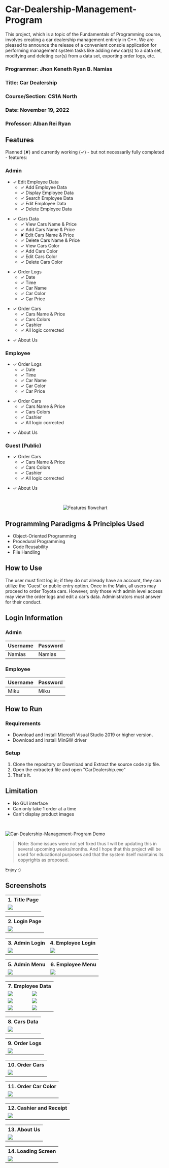 # Car-Dealership-Management-Program
This project, which is a topic of the Fundamentals of Programming course, involves creating a car dealership management entirely in C++. We are pleased to announce the release of a convenient console application for performing management system tasks like adding new car(s) to a data set, modifying and deleting car(s) from a data set, exporting order logs, etc.

### Programmer: Jhon Keneth Ryan B. Namias

### Title: Car Dealership

### Course/Section: CS1A North

### Date: November 19, 2022

### Professor: Alban Rei Ryan

## Features

Planned (✘) and currently working (✓) - but not necessarily fully completed - features:


### Admin 

- ✓ Edit Employee Data
    * ✓ Add Employee Data
    * ✓ Display Employee Data
    * ✓ Search Employee Data
    * ✓ Edit Employee Data
    * ✓ Delete Employee Data
> 
- ✓ Cars Data
    * ✓ View Cars Name & Price
    * ✓ Add Cars Name & Price
    * ✘ Edit Cars Name & Price
    * ✓ Delete Cars Name & Price
    * ✓ View Cars Color
    * ✓ Add Cars Color
    * ✓ Edit Cars Color
    * ✓ Delete Cars Color
>
- ✓ Order Logs
    * ✓ Date
    * ✓ Time 
    * ✓ Car Name 
    * ✓ Car Color 
    * ✓ Car Price 
>
- ✓ Order Cars
    * ✓ Cars Name & Price
    * ✓ Cars Colors
    * ✓ Cashier
    * ✓ All logic corrected
>
- ✓ About Us

### Employee
- ✓ Order Logs
    * ✓ Date
    * ✓ Time 
    * ✓ Car Name 
    * ✓ Car Color 
    * ✓ Car Price 
>
- ✓ Order Cars
    * ✓ Cars Name & Price
    * ✓ Cars Colors
    * ✓ Cashier
    * ✓ All logic corrected
>
- ✓ About Us

### Guest (Public)
- ✓ Order Cars
    * ✓ Cars Name & Price
    * ✓ Cars Colors
    * ✓ Cashier
    * ✓ All logic corrected
>
- ✓ About Us

<p> ​</p>

<p align="center">
<img src="images/Features.png" alt="Features flowchart">
</p>

## Programming Paradigms & Principles Used

* Object-Oriented Programming
* Procedural Programming
* Code Reusability
* File Handling

## How to Use
The user must first log in; if they do not already have an account, they can utilize the 'Guest' or public entry option.
Once in the Main, all users may proceed to order Toyota cars.
However, only those with admin level access may view the order logs and edit a car's data. Administrators must answer for their conduct. 

## Login Information

### Admin

|      Username      |      Password     |
| -----------------  | ----------------- |  
|       Namias       |       Namias      |

### Employee

|      Username      |      Password     |
| ------------------ | ----------------- |  
|        Miku        |        Miku       |

## How to Run

### Requirements
- Download and Install Microsft Visual Studio 2019 or higher version.
- Download and Install MinGW driver

### Setup
1. Clone the repository or Download and Extract the source code zip file.
2. Open the extracted file and open "CarDealership.exe" 
3. That's it. 

## Limitation 
- No GUI interface
- Can only take 1 order at a time
- Can't display product images

<p> ​</p>

![Car-Dealership-Management-Program Demo](images/demo.gif)

> Note: Some issues were not yet fixed thus I will be updating this in several upcoming weeks/months. And I hope that this project will be used for educational purposes and that the system itself maintains its copyrights as proposed.

Enjoy :)


## Screenshots

<table>
  <tr>
    <th colspan="1" align="center">1. Title Page</th>
  </tr>
  <tr>
    <td><img src="images/CDM Title page.png" ></td>
  </tr>
</table>

<table>
  <tr>
    <th>2. Login Page</th>
  </tr>
  <tr>
    <td><img src="images/CDM Login page.png"></td>
  </tr>
</table>

<table>
  <tr>
    <th>3. Admin Login</th>
    <th>4. Employee Login</th>
  </tr><tr>
     <td><img src="images/CDM Admin Login page.png"></td>
    <td><img src="images/CDM Employee Login page.png"></td>
  </tr>
</table>


<table>
  <tr>
    <th>5. Admin Menu</th>
    <th>6. Employee Menu</th>
  </tr>
  <tr>
    <td><img src="images/CDM Admin Menu.png"></td>
    <td><img src="images/CDM Employee Menu.png"></td>
  </tr>
</table>

<table>
  <tr>
    <th colspan="6" align="center">7. Employee Data</th>
  </tr>
  <tr>
    <td><img src="images/CDM Employee Data.png"></td>
    <td><img src="images/CDM Add Employee Data.png"></td>
  </tr>
  <tr>
    <td><img src="images/CDM View Employee Data.png"></td>
    <td><img src="images/CDM Search Employee Data.png"></td>
  </tr>
  <tr>
    <td><img src="images/CDM Edit Employee Data.png"></td>
    <td><img src="images/CDM Delete Employee Data.png"></td>
  </tr>
</table>

<table>
  <tr>
    <th>8. Cars Data</th>
  </tr>
  <tr>
    <td><img src="images/CDM Cars Data.png" ></td>
  </tr>
</table>

<table>
  <tr>
    <th>9. Order Logs</th>
  </tr>
  <tr>
    <td><img src="images/CDM Order Logs.png" ></td>
  </tr>
</table>

<table>
  <tr>
    <th>10. Order Cars</th>
  </tr>
  <tr>
    <td><img src="images/CDM Order Cars.png"></td>
  </tr>
</table>

<table>
  <tr>
    <th>11. Order Car Color</th>
  </tr>
  <tr>
    <td><img src="images/CDM Order Car Color.png"></td>
  </tr>
</table>

<table>
  <tr>
    <th>12. Cashier and Receipt</th>
  </tr>
  <tr>
    <td><img src="images/CDM Cashier and Receipt.png"></td>
  </tr>
</table>

<table >
  <tr>
    <th>13. About Us</th>
  </tr>
  <tr>
    <td><img src="images/CDM About Us.png"></td>
  </tr>
</table>

<table >
  <tr>
    <th>14. Loading Screen</th>
  </tr>
  <tr>
    <td><img src="images/CDM Loading Screen.png"></td>
  </tr>
</table>
